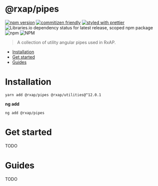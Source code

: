 @rxap/pipes
======

[![npm version](https://img.shields.io/npm/v/@rxap/pipes?style=flat-square)](https://www.npmjs.com/package/@rxap/pipes)
[![commitizen friendly](https://img.shields.io/badge/commitizen-friendly-brightgreen.svg?style=flat-square)](https://commitizen.github.io/cz-cli/)
[![styled with prettier](https://img.shields.io/badge/styled_with-prettier-ff69b4.svg?style=flat-square)](https://github.com/prettier/prettier)
![Libraries.io dependency status for latest release, scoped npm package](https://img.shields.io/librariesio/release/npm/@rxap/pipes)
![npm](https://img.shields.io/npm/dm/@rxap/pipes)
![NPM](https://img.shields.io/npm/l/@rxap/pipes)

> A collection of utility angular pipes used in RxAP.

- [Installation](#installation)
- [Get started](#get-started)
- [Guides](#guides)

# Installation

```
yarn add @rxap/pipes @rxap/utilities@^12.0.1 
```

**ng add**
```
ng add @rxap/pipes
```

# Get started

TODO


# Guides

TODO


